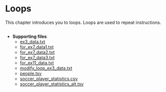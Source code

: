 # Loops

This chapter introduces you to loops. Loops are used to repeat instructions. 

```{tableofcontents}
```

- **Supporting files**
  - [ex3_data.txt](https://raw.githubusercontent.com/mkzia/eas503-book/main/chapters/06/ex3_data.txt)
  - [for_ex7_data1.txt](https://raw.githubusercontent.com/mkzia/eas503-book/main/chapters/06/for_ex7_data1.txt)
  - [for_ex7_data2.txt](https://raw.githubusercontent.com/mkzia/eas503-book/main/chapters/06/for_ex7_data2.txt)
  - [for_ex7_data3.txt](https://raw.githubusercontent.com/mkzia/eas503-book/main/chapters/06/for_ex7_data3.txt)
  - [for_ex11_data.txt](https://raw.githubusercontent.com/mkzia/eas503-book/main/chapters/06/for_ex11_data.txt)
  - [modify_loop_ex3_data.txt](https://raw.githubusercontent.com/mkzia/eas503-book/main/chapters/06/modify_loop_ex3_data.txt)
  - [people.tsv](https://raw.githubusercontent.com/mkzia/eas503-book/main/chapters/06/people.tsv)
  - [soccer_player_statistics.csv](https://raw.githubusercontent.com/mkzia/eas503-book/main/chapters/06/soccer_player_statistics.csv)
  - [soccer_player_statistics_alt.tsv](https://raw.githubusercontent.com/mkzia/eas503-book/main/chapters/06/soccer_player_statistics_alt.tsv)